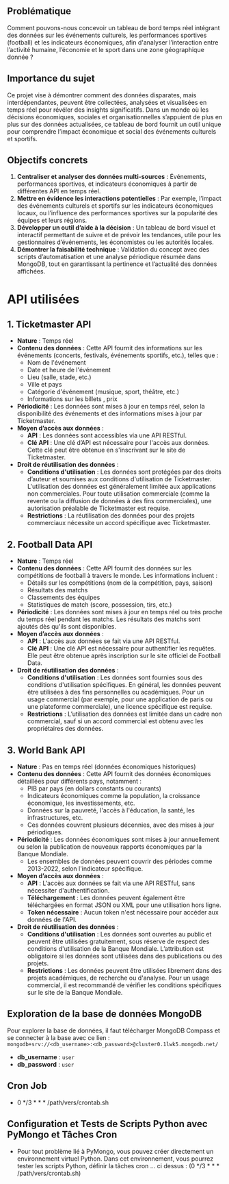 ## Problématique
Comment pouvons-nous concevoir un tableau de bord temps réel intégrant des données sur les événements culturels, les performances sportives (football) et les indicateurs économiques, afin d'analyser l’interaction entre l’activité humaine, l’économie et le sport dans une zone géographique donnée ?

## Importance du sujet
Ce projet vise à démontrer comment des données disparates, mais interdépendantes, peuvent être collectées, analysées et visualisées en temps réel pour révéler des insights significatifs. Dans un monde où les décisions économiques, sociales et organisationnelles s’appuient de plus en plus sur des données actualisées, ce tableau de bord fournit un outil unique pour comprendre l’impact économique et social des événements culturels et sportifs.

## Objectifs concrets
1. **Centraliser et analyser des données multi-sources** : Événements, performances sportives, et indicateurs économiques à partir de différentes API en temps réel.  
2. **Mettre en évidence les interactions potentielles** : Par exemple, l’impact des événements culturels et sportifs sur les indicateurs économiques locaux, ou l’influence des performances sportives sur la popularité des équipes et leurs régions.  
3. **Développer un outil d’aide à la décision** : Un tableau de bord visuel et interactif permettant de suivre et de prévoir les tendances, utile pour les gestionnaires d’événements, les économistes ou les autorités locales.  
4. **Démontrer la faisabilité technique** : Validation du concept avec des scripts d’automatisation et une analyse périodique résumée dans MongoDB, tout en garantissant la pertinence et l’actualité des données affichées.


# API utilisées

## 1. **Ticketmaster API**
   - **Nature** : Temps réel
   - **Contenu des données** : Cette API fournit des informations sur les événements (concerts, festivals, événements sportifs, etc.), telles que :
     - Nom de l'événement
     - Date et heure de l'événement
     - Lieu (salle, stade, etc.)
     - Ville et pays
     - Catégorie d'événement (musique, sport, théâtre, etc.)
     - Informations sur les billets , prix
   - **Périodicité** : Les données sont mises à jour en temps réel, selon la disponibilité des événements et des informations mises à jour par Ticketmaster.
   - **Moyen d’accès aux données** :
     - **API** : Les données sont accessibles via une API RESTful.
     - **Clé API** : Une clé d’API est nécessaire pour l'accès aux données. Cette clé peut être obtenue en s'inscrivant sur le site de Ticketmaster.
   - **Droit de réutilisation des données** :
     - **Conditions d'utilisation** : Les données sont protégées par des droits d’auteur et soumises aux conditions d'utilisation de Ticketmaster. L'utilisation des données est généralement limitée aux applications non commerciales. Pour toute utilisation commerciale (comme la revente ou la diffusion de données à des fins commerciales), une autorisation préalable de Ticketmaster est requise.
     - **Restrictions** : La réutilisation des données pour des projets commerciaux nécessite un accord spécifique avec Ticketmaster.

## 2. **Football Data API**
   - **Nature** : Temps réel
   - **Contenu des données** : Cette API fournit des données sur les compétitions de football à travers le monde. Les informations incluent :
     - Détails sur les compétitions (nom de la compétition, pays, saison)
     - Résultats des matchs
     - Classements des équipes
     - Statistiques de match (score, possession, tirs, etc.)
   - **Périodicité** : Les données sont mises à jour en temps réel ou très proche du temps réel pendant les matchs. Les résultats des matchs sont ajoutés dès qu'ils sont disponibles.
   - **Moyen d’accès aux données** :
     - **API** : L'accès aux données se fait via une API RESTful.
     - **Clé API** : Une clé API est nécessaire pour authentifier les requêtes. Elle peut être obtenue après inscription sur le site officiel de Football Data.
   - **Droit de réutilisation des données** :
     - **Conditions d'utilisation** : Les données sont fournies sous des conditions d'utilisation spécifiques. En général, les données peuvent être utilisées à des fins personnelles ou académiques. Pour un usage commercial (par exemple, pour une application de paris ou une plateforme commerciale), une licence spécifique est requise.
     - **Restrictions** : L’utilisation des données est limitée dans un cadre non commercial, sauf si un accord commercial est obtenu avec les propriétaires des données.

## 3. **World Bank API**
   - **Nature** : Pas en temps réel (données économiques historiques)
   - **Contenu des données** : Cette API fournit des données économiques détaillées pour différents pays, notamment :
     - PIB par pays (en dollars constants ou courants)
     - Indicateurs économiques comme la population, la croissance économique, les investissements, etc.
     - Données sur la pauvreté, l'accès à l'éducation, la santé, les infrastructures, etc.
     - Ces données couvrent plusieurs décennies, avec des mises à jour périodiques.
   - **Périodicité** : Les données économiques sont mises à jour annuellement ou selon la publication de nouveaux rapports économiques par la Banque Mondiale.
     - Les ensembles de données peuvent couvrir des périodes comme 2013-2022, selon l'indicateur spécifique.
   - **Moyen d’accès aux données** :
     - **API** : L'accès aux données se fait via une API RESTful, sans nécessiter d'authentification.
     - **Téléchargement** : Les données peuvent également être téléchargées en format JSON ou XML pour une utilisation hors ligne.
     - **Token nécessaire** : Aucun token n'est nécessaire pour accéder aux données de l'API.
   - **Droit de réutilisation des données** :
     - **Conditions d'utilisation** : Les données sont ouvertes au public et peuvent être utilisées gratuitement, sous réserve de respect des conditions d'utilisation de la Banque Mondiale. L’attribution est obligatoire si les données sont utilisées dans des publications ou des projets.
     - **Restrictions** : Les données peuvent être utilisées librement dans des projets académiques, de recherche ou d'analyse. Pour un usage commercial, il est recommandé de vérifier les conditions spécifiques sur le site de la Banque Mondiale.














## Exploration de la base de données MongoDB

Pour explorer la base de données, il faut télécharger MongoDB Compass et se connecter à la base avec ce lien :  
`mongodb+srv://<db_username>:<db_password>@cluster0.1lwk5.mongodb.net/`

- **db_username** : `user`  
- **db_password** : `user`


## Cron Job

- 0 */3 * * * /path/vers/crontab.sh


## Configuration et Tests de Scripts Python avec PyMongo et Tâches Cron
- Pour tout problème lié à PyMongo, vous pouvez créer directement un environnement virtuel Python. Dans cet environnement, vous pourrez tester les scripts Python, définir la tâches cron ...  ci  dessus :  (0 */3 * * * /path/vers/crontab.sh)
